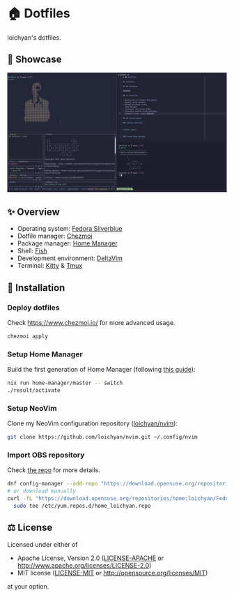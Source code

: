# 🏠 Dotfiles

loichyan's dotfiles.

## 📸 Showcase

![wezterm](assets/wezterm.png)

## ✨ Overview

- Operating system: [Fedora Silverblue](https://silverblue.fedoraproject.org/)
- Dotfile manager: [Chezmoi](https://github.com/twpayne/chezmoi)
- Package manager: [Home Manager](https://github.com/nix-community/home-manager)
- Shell: [Fish](https://fishshell.com/)
- Development environment: [DeltaVim](https://github.com/loichyan/DeltaVim)
- Terminal: [Kitty](https://sw.kovidgoyal.net/kitty/) & [Tmux](https://github.com/tmux/tmux)

## 🚀 Installation

### Deploy dotfiles

Check <https://www.chezmoi.io/> for more advanced usage.

```sh
chezmoi apply
```

### Setup Home Manager

Build the first generation of Home Manager (following
[this guide](https://rycee.gitlab.io/home-manager/index.html#ch-nix-flakes)):

```sh
nix run home-manager/master -- switch
./result/activate
```

### Setup NeoVim

Clone my NeoVim configuration repository ([loichyan/nvim](https://github.com/loichyan/nvim)):

```sh
git clone https://github.com/loichyan/nvim.git ~/.config/nvim
```

### Import OBS repository

Check [the repo](https://github.com/loichyan/packages) for more details.

```sh
dnf config-manager --add-repo "https://download.opensuse.org/repositories/home:loichyan/Fedora_$(rpm -E %fedora)/home:loichyan.repo"
# or download manually
curl -fL "https://download.opensuse.org/repositories/home:loichyan/Fedora_$(rpm -E %fedora)/home:loichyan.repo" |
  sudo tee /etc/yum.repos.d/home_loichyan.repo
```

## ⚖️ License

Licensed under either of

- Apache License, Version 2.0 ([LICENSE-APACHE](LICENSE-APACHE) or
  <http://www.apache.org/licenses/LICENSE-2.0>)
- MIT license ([LICENSE-MIT](LICENSE-MIT) or <http://opensource.org/licenses/MIT>)

at your option.
